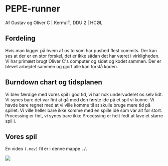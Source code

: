 # PEPE-runner
Af Gustav og Oliver C | Kerm/IT, DDU 2 | HCØL

## Fordeling
Hvis man kigger på hvem af os to som har pushed flest commits. Der kan ses at der er en stor forskel, det er ikke sådan det har været i virkligheden. Vi har primært brugt Oliver C's computer og sidet og kodet sammen. Der er blevet arbejdet sammen og gjort alle kan forstå koden.

## Burndown chart og tidsplanen
Vi blev færdige med vores spil i god tid, vi har nok undervuderet os selv lidt. Vi synes bare det var fint at gå med den første ide på et spil vi kunne. Vi havde bare regnet med at vi ville komme til at skulle bruge mere tid på spillet. Vi ville heller bare ikke komme med en spille idé som var alt for stort. Processing er fint, vi synes bare ikke Processing er helt fedt at lave et større spil i.

## Vores spil
En video `(.mov)` fil er i denne mappe `./`.<br />

![](https://github.com/orc13a/PEPE-runner/blob/4b101ce17c4b49f309c6c91f66e74b170937ac05/PEPE-runner-GIF.gif)
